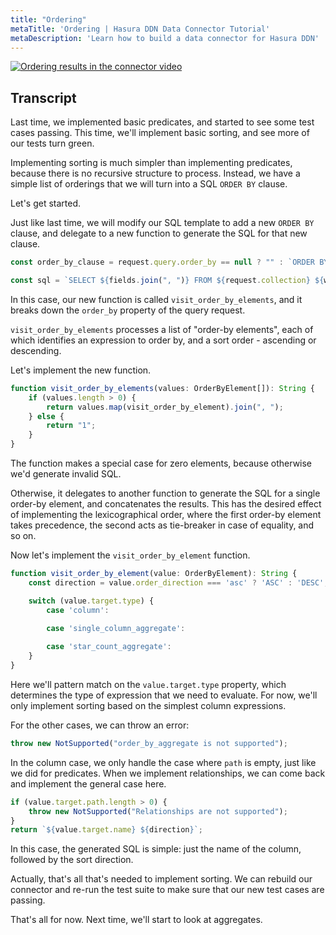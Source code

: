 ```yaml
---
title: "Ordering"
metaTitle: 'Ordering | Hasura DDN Data Connector Tutorial'
metaDescription: 'Learn how to build a data connector for Hasura DDN'
---
```


[![Ordering results in the connector video](https://img.youtube.com/vi/52MANo4K2hs/0.jpg)](https://www.youtube.com/watch?v=52MANo4K2hs)

## Transcript
Last time, we implemented basic predicates, and started to see some test cases passing. This time, we'll implement basic
sorting, and see more of our tests turn green.

Implementing sorting is much simpler than implementing predicates, because there is no recursive structure to process.
Instead, we have a simple list of orderings that we will turn into a SQL `ORDER BY` clause.

Let's get started.

Just like last time, we will modify our SQL template to add a new `ORDER BY` clause, and delegate to a new function to
generate the SQL for that new clause.

```typescript
const order_by_clause = request.query.order_by == null ? "" : `ORDER BY ${visit_order_by_elements(request.query.order_by.elements)}`;

const sql = `SELECT ${fields.join(", ")} FROM ${request.collection} ${where_clause} ${order_by_clause} ${limit_clause} ${offset_clause}`;
```
In this case, our new function is called `visit_order_by_elements`, and it breaks down the `order_by` property of the
query request.

`visit_order_by_elements` processes a list of "order-by elements", each of which identifies an expression to order by,
and a sort order - ascending or descending.

Let's implement the new function.

```typescript
function visit_order_by_elements(values: OrderByElement[]): String {
    if (values.length > 0) {
        return values.map(visit_order_by_element).join(", ");
    } else {
        return "1";
    }
}
```

The function makes a special case for zero elements, because otherwise we'd generate invalid SQL.

Otherwise, it delegates to another function to generate the SQL for a single order-by element, and concatenates the
results. This has the desired effect of implementing the lexicographical order, where the first order-by element takes
precedence, the second acts as tie-breaker in case of equality, and so on.

Now let's implement the `visit_order_by_element` function.

```typescript
function visit_order_by_element(value: OrderByElement): String {
    const direction = value.order_direction === 'asc' ? 'ASC' : 'DESC';

    switch (value.target.type) {
        case 'column':
            
        case 'single_column_aggregate':

        case 'star_count_aggregate':
    }
}
```

Here we'll pattern match on the `value.target.type` property, which determines the type of expression that we need to
evaluate. For now, we'll only implement sorting based on the simplest column expressions.

For the other cases, we can throw an error:

```typescript
throw new NotSupported("order_by_aggregate is not supported");
```

In the column case, we only handle the case where `path` is empty, just like we did for predicates. When we implement
relationships, we can come back and implement the general case here.

```typescript
if (value.target.path.length > 0) {
    throw new NotSupported("Relationships are not supported");
}
return `${value.target.name} ${direction}`;
```

In this case, the generated SQL is simple: just the name of the column, followed by the sort direction.

Actually, that's all that's needed to implement sorting. We can rebuild our connector and re-run the test suite to make
sure that our new test cases are passing.

That's all for now. Next time, we'll start to look at aggregates.